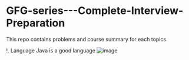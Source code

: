 # GFG-series---Complete-Interview-Preparation
This repo contains problems and course summary for each topics

!. Language
Java is a good language
![image](https://github.com/user-attachments/assets/ca5ca983-cd4f-46b6-bcae-91780f34e8c3)
